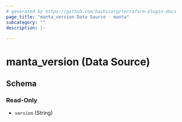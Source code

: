 ```yaml
---
# generated by https://github.com/hashicorp/terraform-plugin-docs
page_title: "manta_version Data Source - manta"
subcategory: ""
description: |-
  
---
```


# manta_version (Data Source)





<!-- schema generated by tfplugindocs -->
## Schema

### Read-Only

- `version` (String)
